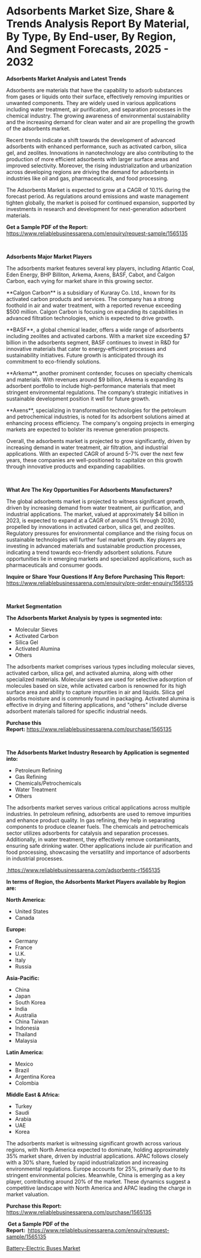<p><h1>Adsorbents Market Size, Share & Trends Analysis Report By Material, By Type, By End-user, By Region, And Segment Forecasts, 2025 - 2032</h1></p><p><strong>Adsorbents Market Analysis and Latest Trends</strong></p>
<p><p>Adsorbents are materials that have the capability to adsorb substances from gases or liquids onto their surface, effectively removing impurities or unwanted components. They are widely used in various applications including water treatment, air purification, and separation processes in the chemical industry. The growing awareness of environmental sustainability and the increasing demand for clean water and air are propelling the growth of the adsorbents market.</p><p>Recent trends indicate a shift towards the development of advanced adsorbents with enhanced performance, such as activated carbon, silica gel, and zeolites. Innovations in nanotechnology are also contributing to the production of more efficient adsorbents with larger surface areas and improved selectivity. Moreover, the rising industrialization and urbanization across developing regions are driving the demand for adsorbents in industries like oil and gas, pharmaceuticals, and food processing.</p><p>The Adsorbents Market is expected to grow at a CAGR of 10.1% during the forecast period. As regulations around emissions and waste management tighten globally, the market is poised for continued expansion, supported by investments in research and development for next-generation adsorbent materials.</p></p>
<p><strong>Get a Sample PDF of the Report:&nbsp;</strong> <a href="https://www.reliablebusinessarena.com/enquiry/request-sample/1565135?utm_campaign=2262&utm_medium=2&utm_source=Github&utm_content=ia&utm_term=15022025&utm_id=adsorbents">https://www.reliablebusinessarena.com/enquiry/request-sample/1565135</a></p>
<p>&nbsp;</p>
<p><strong>Adsorbents Major Market Players</strong></p>
<p><p>The adsorbents market features several key players, including Atlantic Coal, Eden Energy, BHP Billiton, Arkema, Axens, BASF, Cabot, and Calgon Carbon, each vying for market share in this growing sector.</p><p>**Calgon Carbon** is a subsidiary of Kuraray Co. Ltd., known for its activated carbon products and services. The company has a strong foothold in air and water treatment, with a reported revenue exceeding $500 million. Calgon Carbon is focusing on expanding its capabilities in advanced filtration technologies, which is expected to drive growth.</p><p>**BASF**, a global chemical leader, offers a wide range of adsorbents including zeolites and activated carbons. With a market size exceeding $7 billion in the adsorbents segment, BASF continues to invest in R&D for innovative materials that cater to energy-efficient processes and sustainability initiatives. Future growth is anticipated through its commitment to eco-friendly solutions.</p><p>**Arkema**, another prominent contender, focuses on specialty chemicals and materials. With revenues around $9 billion, Arkema is expanding its adsorbent portfolio to include high-performance materials that meet stringent environmental regulations. The company’s strategic initiatives in sustainable development position it well for future growth.</p><p>**Axens**, specializing in transformation technologies for the petroleum and petrochemical industries, is noted for its adsorbent solutions aimed at enhancing process efficiency. The company's ongoing projects in emerging markets are expected to bolster its revenue generation prospects.</p><p>Overall, the adsorbents market is projected to grow significantly, driven by increasing demand in water treatment, air filtration, and industrial applications. With an expected CAGR of around 5-7% over the next few years, these companies are well-positioned to capitalize on this growth through innovative products and expanding capabilities.</p></p>
<p>&nbsp;</p>
<p><strong>What Are The Key Opportunities For Adsorbents Manufacturers?</strong></p>
<p><p>The global adsorbents market is projected to witness significant growth, driven by increasing demand from water treatment, air purification, and industrial applications. The market, valued at approximately $4 billion in 2023, is expected to expand at a CAGR of around 5% through 2030, propelled by innovations in activated carbon, silica gel, and zeolites. Regulatory pressures for environmental compliance and the rising focus on sustainable technologies will further fuel market growth. Key players are investing in advanced materials and sustainable production processes, indicating a trend towards eco-friendly adsorbent solutions. Future opportunities lie in emerging markets and specialized applications, such as pharmaceuticals and consumer goods.</p></p>
<p><strong>Inquire or Share Your Questions If Any Before Purchasing This Report:</strong> <a href="https://www.reliablebusinessarena.com/enquiry/pre-order-enquiry/1565135?utm_campaign=2262&utm_medium=2&utm_source=Github&utm_content=ia&utm_term=15022025&utm_id=adsorbents">https://www.reliablebusinessarena.com/enquiry/pre-order-enquiry/1565135</a></p>
<p>&nbsp;</p>
<p><strong>Market Segmentation</strong></p>
<p><strong>The Adsorbents Market Analysis by types is segmented into:</strong></p>
<p><ul><li>Molecular Sieves</li><li>Activated Carbon</li><li>Silica Gel</li><li>Activated Alumina</li><li>Others</li></ul></p>
<p><p>The adsorbents market comprises various types including molecular sieves, activated carbon, silica gel, and activated alumina, along with other specialized materials. Molecular sieves are used for selective adsorption of molecules based on size, while activated carbon is renowned for its high surface area and ability to capture impurities in air and liquids. Silica gel absorbs moisture and is commonly found in packaging. Activated alumina is effective in drying and filtering applications, and "others" include diverse adsorbent materials tailored for specific industrial needs.</p></p>
<p><strong>Purchase this Report:&nbsp;</strong><a href="https://www.reliablebusinessarena.com/purchase/1565135?utm_campaign=2262&utm_medium=2&utm_source=Github&utm_content=ia&utm_term=15022025&utm_id=adsorbents">https://www.reliablebusinessarena.com/purchase/1565135</a></p>
<p>&nbsp;</p>
<p><strong>The Adsorbents Market Industry Research by Application is segmented into:</strong></p>
<p><ul><li>Petroleum Refining</li><li>Gas Refining</li><li>Chemicals/Petrochemicals</li><li>Water Treatment</li><li>Others</li></ul></p>
<p><p>The adsorbents market serves various critical applications across multiple industries. In petroleum refining, adsorbents are used to remove impurities and enhance product quality. In gas refining, they help in separating components to produce cleaner fuels. The chemicals and petrochemicals sector utilizes adsorbents for catalysis and separation processes. Additionally, in water treatment, they effectively remove contaminants, ensuring safe drinking water. Other applications include air purification and food processing, showcasing the versatility and importance of adsorbents in industrial processes.</p></p>
<p><a href="https://www.reliablebusinessarena.com/adsorbents-r1565135?utm_campaign=2262&utm_medium=2&utm_source=Github&utm_content=ia&utm_term=15022025&utm_id=adsorbents">&nbsp;https://www.reliablebusinessarena.com/adsorbents-r1565135</a></p>
<p><strong>In terms of Region, the Adsorbents Market Players available by Region are:</strong></p>
<p>
    <p> <strong> North America: </strong>
        <ul>
            <li>United States</li>
            <li>Canada</li>
        </ul>
        </p> 
    <p> <strong> Europe: </strong>
        <ul>
            <li>Germany</li>
            <li>France</li>
            <li>U.K.</li>
            <li>Italy</li>
            <li>Russia</li>
        </ul>
        </p> 
    <p> <strong> Asia-Pacific: </strong>
        <ul>
            <li>China</li>
            <li>Japan</li>
            <li>South Korea</li>
            <li>India</li>
            <li>Australia</li>
            <li>China Taiwan</li>
            <li>Indonesia</li>
            <li>Thailand</li>
            <li>Malaysia</li>
        </ul>
        </p> 
    <p> <strong> Latin America: </strong>
        <ul>
            <li>Mexico</li>
            <li>Brazil</li>
            <li>Argentina Korea</li>
            <li>Colombia</li>
        </ul>
        </p> 
    <p> <strong> Middle East & Africa: </strong>
        <ul>
            <li>Turkey</li>
            <li>Saudi</li>
            <li>Arabia</li>
            <li>UAE</li>
            <li>Korea</li>
        </ul>
    </p>
    </p>
<p><p>The adsorbents market is witnessing significant growth across various regions, with North America expected to dominate, holding approximately 35% market share, driven by industrial applications. APAC follows closely with a 30% share, fueled by rapid industrialization and increasing environmental regulations. Europe accounts for 25%, primarily due to its stringent environmental policies. Meanwhile, China is emerging as a key player, contributing around 20% of the market. These dynamics suggest a competitive landscape with North America and APAC leading the charge in market valuation.</p></p>
<p><strong>Purchase this Report: </strong><a href="https://www.reliablebusinessarena.com/purchase/1565135?utm_campaign=2262&utm_medium=2&utm_source=Github&utm_content=ia&utm_term=15022025&utm_id=adsorbents">https://www.reliablebusinessarena.com/purchase/1565135</a></p>
<p>&nbsp;<strong>Get a Sample PDF of the Report:&nbsp;&nbsp;</strong><a href="https://www.reliablebusinessarena.com/enquiry/request-sample/1565135?utm_campaign=2262&utm_medium=2&utm_source=Github&utm_content=ia&utm_term=15022025&utm_id=adsorbents">https://www.reliablebusinessarena.com/enquiry/request-sample/1565135</a></p>
<p><strong></strong></p>
<p><p><a href="https://github.com/leopardmicheal7019/Market-Research-Report-List-1/blob/main/battery-electric-buses-market.md?utm_campaign=2262&utm_medium=2&utm_source=Github&utm_content=ia&utm_term=15022025&utm_id=adsorbents">Battery-Electric Buses Market</a></p></p>